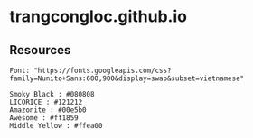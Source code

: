 # trangcongloc.github.io

## Resources

```
Font: "https://fonts.googleapis.com/css?family=Nunito+Sans:600,900&display=swap&subset=vietnamese"

Smoky Black : #080808
LICORICE : #121212
Amazonite : #00e5b0
Awesome : #ff1859
Middle Yellow : #ffea00
```
